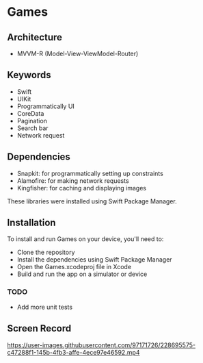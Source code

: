 # Games

## Architecture

- MVVM-R (Model-View-ViewModel-Router)

## Keywords

- Swift
- UIKit
- Programmatically UI
- CoreData
- Pagination
- Search bar
- Network request

## Dependencies

- Snapkit: for programmatically setting up constraints
- Alamofire: for making network requests
- Kingfisher: for caching and displaying images

These libraries were installed using Swift Package Manager.

## Installation

To install and run Games on your device, you'll need to:
- Clone the repository
- Install the dependencies using Swift Package Manager
- Open the Games.xcodeproj file in Xcode
- Build and run the app on a simulator or device

### TODO
- Add more unit tests

## Screen Record
https://user-images.githubusercontent.com/97171726/228695575-c47288f1-145b-4fb3-affe-4ece97e46592.mp4



